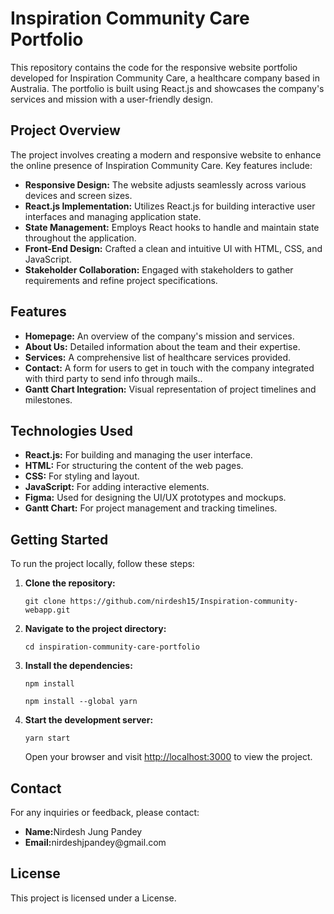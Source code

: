 <h1>Inspiration Community Care Portfolio</h1>
 <p>This repository contains the code for the responsive website portfolio developed for Inspiration Community Care, a healthcare company based in Australia. The portfolio is built using React.js and showcases the company's services and mission with a user-friendly design.</p>
 <h2>Project Overview</h2>
   <p>The project involves creating a modern and responsive website to enhance the online presence of Inspiration Community Care. Key features include:</p>
    <ul>
        <li><strong>Responsive Design:</strong> The website adjusts seamlessly across various devices and screen sizes.</li>
        <li><strong>React.js Implementation:</strong> Utilizes React.js for building interactive user interfaces and managing application state.</li>
        <li><strong>State Management:</strong> Employs React hooks to handle and maintain state throughout the application.</li>
        <li><strong>Front-End Design:</strong> Crafted a clean and intuitive UI with HTML, CSS, and JavaScript.</li>
        <li><strong>Stakeholder Collaboration:</strong> Engaged with stakeholders to gather requirements and refine project specifications.</li>
    </ul>
    <h2>Features</h2>
    <ul>
        <li><strong>Homepage:</strong> An overview of the company's mission and services.</li>
        <li><strong>About Us:</strong> Detailed information about the team and their expertise.</li>
        <li><strong>Services:</strong> A comprehensive list of healthcare services provided.</li>
        <li><strong>Contact:</strong> A form for users to get in touch with the company integrated with third party to send info through mails..</li>
        <li><strong>Gantt Chart Integration:</strong> Visual representation of project timelines and milestones.</li>
    </ul>
     <h2>Technologies Used</h2>
      <ul>
        <li><strong>React.js:</strong> For building and managing the user interface.</li>
        <li><strong>HTML:</strong> For structuring the content of the web pages.</li>
        <li><strong>CSS:</strong> For styling and layout.</li>
        <li><strong>JavaScript:</strong> For adding interactive elements.</li>
        <li><strong>Figma:</strong> Used for designing the UI/UX prototypes and mockups.</li>
        <li><strong>Gantt Chart:</strong> For project management and tracking timelines.</li>
    </ul>
    <h2>Getting Started</h2>
    <p>To run the project locally, follow these steps:</p>
    <ol>
        <li><strong>Clone the repository:</strong></li>
        <pre><code>git clone https://github.com/nirdesh15/Inspiration-community-webapp.git</code></pre>
        <li><strong>Navigate to the project directory:</strong></li>
        <pre><code>cd inspiration-community-care-portfolio</code></pre>
        <li><strong>Install the dependencies:</strong></li>
        <pre><code>npm install</code></pre>
         <pre><code>npm install --global yarn</code></pre>
        <li><strong>Start the development server:</strong></li>
        <pre><code>yarn start</code></pre>
        <p>Open your browser and visit <a href="http://localhost:3000">http://localhost:3000</a> to view the project.</p>
    </ol>
    <h2>Contact</h2>
    <p>For any inquiries or feedback, please contact:</p>
    <ul>
        <li><strong>Name:</strong>Nirdesh Jung Pandey</li>
        <li><strong>Email:</strong>nirdeshjpandey@gmail.com</li>
    </ul>
     <h2>License</h2>
    <p>This project is licensed under a License</a>.</p>
    
    
